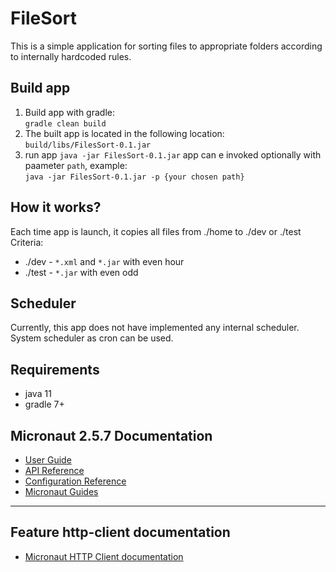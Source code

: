 # FileSort
This is a simple application for sorting files to appropriate folders according to internally hardcoded rules.

## Build app
1. Build app with gradle: \
`gradle clean build` 
2. The built app is located in the following location: \
`build/libs/FilesSort-0.1.jar` 
3. run app `java -jar FilesSort-0.1.jar`
app can e invoked optionally with paameter `path`, example: \
   `java -jar FilesSort-0.1.jar -p {your chosen path}`

## How it works?
Each time app is launch, it copies all files from ./home to ./dev or ./test
Criteria:
+ ./dev - `*.xml` and `*.jar` with even hour
+ ./test - `*.jar` with even odd

## Scheduler
Currently, this app does not have implemented any internal scheduler. System scheduler as cron can be used.


## Requirements
+ java 11
+ gradle 7+

## Micronaut 2.5.7 Documentation

- [User Guide](https://docs.micronaut.io/2.5.7/guide/index.html)
- [API Reference](https://docs.micronaut.io/2.5.7/api/index.html)
- [Configuration Reference](https://docs.micronaut.io/2.5.7/guide/configurationreference.html)
- [Micronaut Guides](https://guides.micronaut.io/index.html)
---

## Feature http-client documentation

- [Micronaut HTTP Client documentation](https://docs.micronaut.io/latest/guide/index.html#httpClient)

